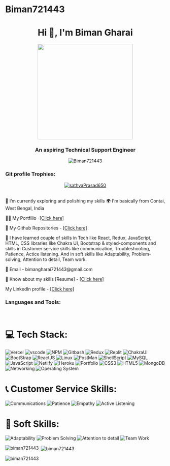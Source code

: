 # Biman721443

<h1 align="center">Hi 👋, I'm Biman Gharai</h1>

<div align="center">
  <img
    src="https://www.easewebs.com/web-logos/web-main.gif"
    alt=""
    width="300px"
  />
</div>

<div align="center">
  <a href="https://github.com/DenverCoder1/readme-typing-svg">
    <img
      src="https://readme-typing-svg.demolab.com/?lines=Hi! I'm Biman Gharai 👦🏽;  Technical Support Engineer 👨🏻‍💻; Interested in working with team;Curious%20to%20learn%20new%20things !&font=Fira%20Code&center=true&width=440&height=45&color=#37bcf7&vCenter=true&size=22&pause=1000"
      alt=""
    />
  </a>
</div>

<h3 align="center">An aspiring Technical Support Engineer</h3>

<div align="center">
  <img
    src="https://komarev.com/ghpvc/?username=sathyaPrasad650&label=Profile%20views&color=0e75b6&style=flat"
    alt="Biman721443"
  />
</div>

<h3 align="left">Git profile Trophies:</h3>

<div align="center">
  <a href="https://github.com/ryo-ma/github-profile-trophy">
    <img
      src="https://github-profile-trophy.vercel.app/?username=Biman721443"
      alt="sathyaPrasad650"
    />
  </a>
</div>

<br />

<p>
  🔭 I’m currently exploring and polishing my skills 🌍 I'm basically from
  Contai, West Bengal, India
</p>

<!-- <p>
  ⚛️ Some technologies that I love to working with includes MERN stack,
  Typescript & Web Testing.
</p> -->

<p>
  👨‍💻 My Portfilio -<a href="https://biman721443.github.io/" target="_blank">[Click here]</a>
</p>

<p>
  👀 My Github Repositories -
  <a href="https://github.com/Biman721443?tab=repositories" target="_blank">[Click here]</a>
</p>
<p>
  🚀 I have learned couple of skills in Tech like React, Redux, JavaScript, HTML, CSS
  libraries like Chakra UI, Bootstrap & styled-components and skills in Customer service skills like communication, Troubleshooting, Patience, Actice listening. And in soft skills like Adaptability, Problem-solving, Attention to detail, Team work.
</p>
<p>📧 Email - bimangharai721443@gmail.com</p>
<p>
  📄 Know about my skills [Resume] -
  <a
    href="https://drive.google.com/file/d/1_gN5MlMT9q-nueQtxZZdbbegfT54tnm9/view?usp=share_link" target="_blank"
    >[Click here]</a
  >
</p>
<p>
  My LinkedIn profile -
  <a href="https://www.linkedin.com/in/biman-gharai-236320226/" target="_blank">[Click here]</a>
</p>

<h3 align="left">Languages and Tools:</h3>

<br />

# 💻 Tech Stack:
<!--  -->
<!-- Coding -->
![Vercel](https://img.shields.io/badge/vercel-%231f1e1f.svg?style=for-the-badge&logo=vercel&logoColor=%red) 
![vscode](https://img.shields.io/badge/vscode-%230078ff.svg?style=for-the-badge&logo=visualstudiocode&logoColor=%black) 
![NPM](https://img.shields.io/badge/npm-%23be3535.svg?style=for-the-badge&logo=npm&logoColor=%blue) 
![Gitbash](https://img.shields.io/badge/git-%23f27e42.svg?style=for-the-badge&logo=git&logoColor=%blue) 
![Redux](https://img.shields.io/badge/redux-%236e71cc.svg?style=for-the-badge&logo=redux&logoColor=%blue) 
![Replit](https://img.shields.io/badge/replit-%23323330.svg?style=for-the-badge&logo=replit&logoColor=%blue) 
![ChakraUI](https://img.shields.io/badge/chakraui-%2392e4e6.svg?style=for-the-badge&logo=chakraui&logoColor=%blue) 
![BootStrap](https://img.shields.io/badge/bootstrap-%23d1b3ff.svg?style=for-the-badge&logo=bootstrap&logoColor=%blue) 
![ReactJS](https://img.shields.io/badge/react-%23323330.svg?style=for-the-badge&logo=react&logoColor=%green) 
![Linux](https://img.shields.io/badge/linux-%23ffffff.svg?style=for-the-badge&logo=linux&logoColor=%white) 
![PostMan](https://img.shields.io/badge/postman-%23ffa468.svg?style=for-the-badge&logo=postman&logoColor=%green) 
![ShellScript](https://img.shields.io/badge/shellscript-%23323330.svg?style=for-the-badge&logo=shellscript&logoColor=%white) 
![MySQL](https://img.shields.io/badge/mysql-%230078ff.svg?style=for-the-badge&logo=mysql&logoColor=white) 
![JavaScript](https://img.shields.io/badge/javascript-%23323330.svg?style=for-the-badge&logo=javascript&logoColor=%23F7DF1E) 
![Netlify](https://img.shields.io/badge/netlify-%23000000.svg?style=for-the-badge&logo=netlify&logoColor=#00C7B7) 
![Heroku](https://img.shields.io/badge/heroku-%23430098.svg?style=for-the-badge&logo=heroku&logoColor=white) 
![Portfolio](https://img.shields.io/badge/Portfolio-%23000000.svg?style=for-the-badge&logo=firefox&logoColor=#FF7139) 
![CSS3](https://img.shields.io/badge/css3-%231572B6.svg?style=for-the-badge&logo=css3&logoColor=white) 
![HTML5](https://img.shields.io/badge/html5-%23E34F26.svg?style=for-the-badge&logo=html5&logoColor=white) 
![MongoDB](https://img.shields.io/badge/-MongoDB-orange?style=for-the-badge&logo=MongoDB5&logoColor=white)
![Networking](https://img.shields.io/badge/-Networking-blue?style=for-the-badge&logo=NetworkingDB5&logoColor=white)
![Operating System](https://img.shields.io/badge/-operating%20system%20-lightgrey?style=for-the-badge&logo=OperatingSystemDB5&logoColor=white)
<!--  -->

# 📞 Customer Service Skills:
<!--  -->
![Communications](https://img.shields.io/badge/communications-%231f1e1f.svg?style=for-the-badge&logo=communications&logoColor=%red) 
![Patience](https://img.shields.io/badge/patience-%231f1e1f.svg?style=for-the-badge&logo=patience&logoColor=%red) 
![Empathy](https://img.shields.io/badge/empathy-%231f1e1f.svg?style=for-the-badge&logo=empathy&logoColor=%red) 
![Active Listening](https://img.shields.io/badge/activelistening-%231f1e1f.svg?style=for-the-badge&logo=activelistening&logoColor=%red) 
<!--  -->

# 🧮 Soft Skills:
<!--  -->
![Adaptability](https://img.shields.io/badge/adaptability-%231f1e1f.svg?style=for-the-badge&logo=adaptability&logoColor=%red) 
![Problem Solving](https://img.shields.io/badge/problemsolving-%231f1e1f.svg?style=for-the-badge&logo=problemsolving&logoColor=%red) 
![Attention to detail](https://img.shields.io/badge/attentiontodetail-%231f1e1f.svg?style=for-the-badge&logo=attentiontodetail&logoColor=%red) 
![Team Work](https://img.shields.io/badge/teamwork-%231f1e1f.svg?style=for-the-badge&logo=teamwork&logoColor=%red) 
<!--  -->

<p><img align="left" src="https://github-readme-stats.vercel.app/api/top-langs?username=biman721443&show_icons=true&locale=en&layout=compact" alt="biman721443" /></p>

<p>&nbsp;<img align="center" src="https://github-readme-stats.vercel.app/api?username=biman721443&show_icons=true&locale=en" alt="biman721443" /></p>

<p><img align="center" src="https://github-readme-streak-stats.herokuapp.com/?user=biman721443&" alt="biman721443" /></p>

